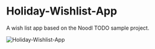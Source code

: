 # Holiday-Wishlist-App
A wish list app based on the Noodl TODO sample project. 

![Holiday-Wishlist-App](https://www.dropbox.com/s/imgklihj2p0kh65/wishlist.png?dl=0)
